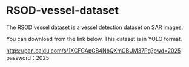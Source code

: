 # RSOD-vessel-dataset

The RSOD vessel dataset is a vessel detection dataset on SAR images.

You can download from the link below. This dataset is in YOLO format.

https://pan.baidu.com/s/1XCFGApGB4NbQXmGBUM37Pg?pwd=2025    password：2025
